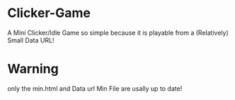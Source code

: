 # Clicker-Game
A Mini Clicker/Idle Game so simple because it is playable from a (Relatively) Small Data URL!

# Warning
only the min.html and Data url Min File are usally up to date!
